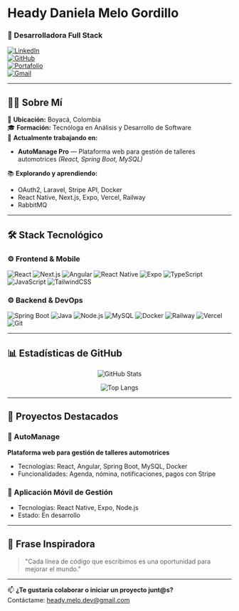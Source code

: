 # **Heady Daniela Melo Gordillo**  
### 🚀 Desarrolladora Full Stack

[![LinkedIn](https://img.shields.io/badge/-LinkedIn-0A66C2?style=for-the-badge&logo=linkedin&logoColor=white)](https://www.linkedin.com/in/heady-daniela-melo-gordillo-381855363/)  
[![GitHub](https://img.shields.io/badge/-GitHub-181717?style=for-the-badge&logo=github&logoColor=white)](https://github.com/headydaniela)  
[![Portafolio](https://img.shields.io/badge/-Portafolio-FF5722?style=for-the-badge&logo=google-chrome&logoColor=white)](https://portfolio-smoky-eight-24.vercel.app/)  
[![Gmail](https://img.shields.io/badge/-Email-EA4335?style=for-the-badge&logo=gmail&logoColor=white)](mailto:heady.melo.dev@gmail.com)

---

## 👩‍💻 Sobre Mí

📍 **Ubicación:** Boyacá, Colombia  
🎓 **Formación:** Tecnóloga en Análisis y Desarrollo de Software  
💼 **Actualmente trabajando en:**  
- **AutoManage Pro** — Plataforma web para gestión de talleres automotrices *(React, Spring Boot, MySQL)*  

📚 **Explorando y aprendiendo:**  
- OAuth2, Laravel, Stripe API, Docker  
- React Native, Next.js, Expo, Vercel, Railway  
- RabbitMQ

---

## 🛠 Stack Tecnológico

### ⚙️ **Frontend & Mobile**
![React](https://img.shields.io/badge/-React-61DAFB?style=flat-square&logo=react&logoColor=black)
![Next.js](https://img.shields.io/badge/-Next.js-000000?style=flat-square&logo=next.js&logoColor=white)
![Angular](https://img.shields.io/badge/-Angular-DD0031?style=flat-square&logo=angular&logoColor=white)
![React Native](https://img.shields.io/badge/-React_Native-61DAFB?style=flat-square&logo=react&logoColor=black)
![Expo](https://img.shields.io/badge/-Expo-000020?style=flat-square&logo=expo&logoColor=white)
![TypeScript](https://img.shields.io/badge/-TypeScript-3178C6?style=flat-square&logo=typescript&logoColor=white)
![JavaScript](https://img.shields.io/badge/-JavaScript-F7DF1E?style=flat-square&logo=javascript&logoColor=black)
![TailwindCSS](https://img.shields.io/badge/-TailwindCSS-06B6D4?style=flat-square&logo=tailwind-css&logoColor=white)

### ⚙️ **Backend & DevOps**
![Spring Boot](https://img.shields.io/badge/-Spring_Boot-6DB33F?style=flat-square&logo=spring-boot&logoColor=white)
![Java](https://img.shields.io/badge/-Java-007396?style=flat-square&logo=java&logoColor=white)
![Node.js](https://img.shields.io/badge/-Node.js-339933?style=flat-square&logo=node.js&logoColor=white)
![MySQL](https://img.shields.io/badge/-MySQL-4479A1?style=flat-square&logo=mysql&logoColor=white)
![Docker](https://img.shields.io/badge/-Docker-2496ED?style=flat-square&logo=docker&logoColor=white)
![Railway](https://img.shields.io/badge/-Railway-0B0D0E?style=flat-square&logo=railway&logoColor=white)
![Vercel](https://img.shields.io/badge/-Vercel-000000?style=flat-square&logo=vercel&logoColor=white)
![Git](https://img.shields.io/badge/-Git-F05032?style=flat-square&logo=git&logoColor=white)

---

## 📊 Estadísticas de GitHub

<p align="center">
  <img src="https://github-readme-stats.vercel.app/api?username=dmeloH&show_icons=true&theme=radical&count_private=true" alt="GitHub Stats" />
</p>
<p align="center">
  <img src="https://github-readme-stats.vercel.app/api/top-langs/?username=dmeloH&layout=compact&theme=radical" alt="Top Langs" />
</p>

---

## 🚀 Proyectos Destacados

### 🔧 AutoManage 
**Plataforma web para gestión de talleres automotrices**  
- Tecnologías: React, Angular, Spring Boot, MySQL, Docker  
- Funcionalidades: Agenda, nómina, notificaciones, pagos con Stripe  

### 📱 Aplicación Móvil de Gestión  
- Tecnologías: React Native, Expo, Node.js  
- Estado: En desarrollo  

---

## 📌 Frase Inspiradora  

> "Cada línea de código que escribimos es una oportunidad para mejorar el mundo."

---

📫 **¿Te gustaría colaborar o iniciar un proyecto junt@s?**  
Contáctame: [heady.melo.dev@gmail.com](mailto:heady.melo.dev@gmail.com)
